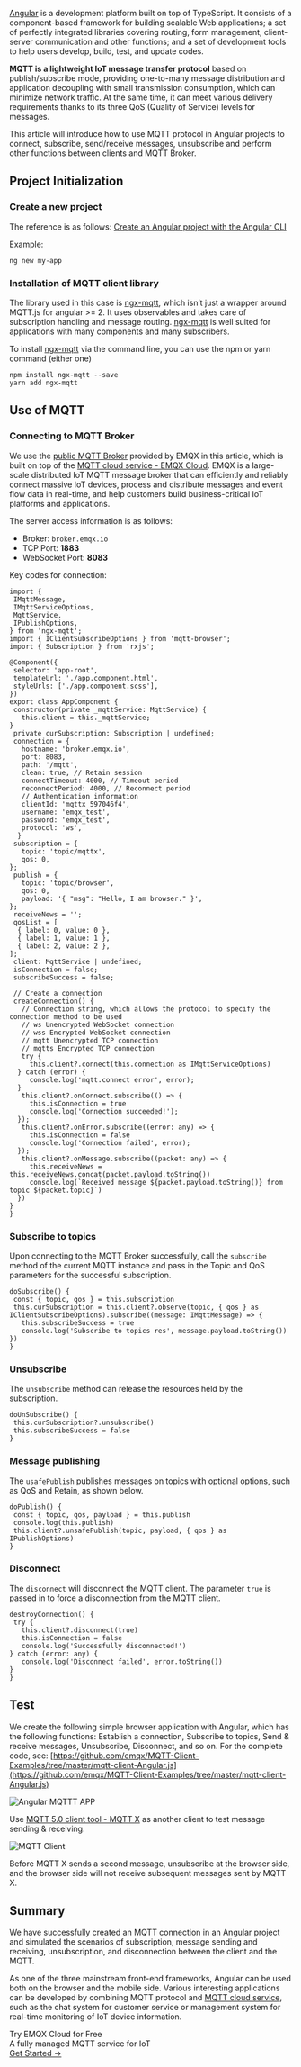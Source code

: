 [Angular](https://angular.io/) is a development platform built on top of TypeScript. It consists of a component-based framework for building scalable Web applications; a set of perfectly integrated libraries covering routing, form management, client-server communication and other functions; and a set of development tools to help users develop, build, test, and update codes.

**MQTT is a lightweight IoT message transfer protocol** based on publish/subscribe mode, providing one-to-many message distribution and application decoupling with small transmission consumption, which can minimize network traffic. At the same time, it can meet various delivery requirements thanks to its three QoS (Quality of Service) levels for messages.

This article will introduce how to use MQTT protocol in Angular projects to connect, subscribe, send/receive messages, unsubscribe and perform other functions between clients and MQTT Broker.

## Project Initialization

### Create a new project

The reference is as follows: [Create an Angular project with the Angular CLI](https://angular.io/guide/setup-local#install-the-angular-cli)

Example:

```
ng new my-app
```

### Installation of MQTT client library

The library used in this case is [ngx-mqtt](https://sclausen.github.io/ngx-mqtt/), which isn’t just a wrapper around MQTT.js for angular >= 2. It uses observables and takes care of subscription handling and message routing. [ngx-mqtt](https://sclausen.github.io/ngx-mqtt/) is well suited for applications with many components and many subscribers.

To install [ngx-mqtt](https://sclausen.github.io/ngx-mqtt/) via the command line, you can use the npm or yarn command (either one)

```
npm install ngx-mqtt --save 
yarn add ngx-mqtt 
```

## Use of MQTT

### Connecting to MQTT Broker

We use the [public MQTT Broker](https://www.emqx.com/en/mqtt/public-mqtt5-broker) provided by EMQX in this article, which is built on top of the [MQTT cloud service - EMQX Cloud](https://www.emqx.com/en/cloud). EMQX is a large-scale distributed IoT MQTT message broker that can efficiently and reliably connect massive IoT devices, process and distribute messages and event flow data in real-time, and help customers build business-critical IoT platforms and applications.

The server access information is as follows:

- Broker: `broker.emqx.io`
- TCP Port: **1883**
- WebSocket Port: **8083**

Key codes for connection:

```
import {
 IMqttMessage,
 IMqttServiceOptions,
 MqttService,
 IPublishOptions,
} from 'ngx-mqtt';
import { IClientSubscribeOptions } from 'mqtt-browser';
import { Subscription } from 'rxjs';

@Component({
 selector: 'app-root',
 templateUrl: './app.component.html',
 styleUrls: ['./app.component.scss'],
})
export class AppComponent {
 constructor(private _mqttService: MqttService) {
   this.client = this._mqttService;
}
 private curSubscription: Subscription | undefined;
 connection = {
   hostname: 'broker.emqx.io',
   port: 8083,
   path: '/mqtt',
   clean: true, // Retain session
   connectTimeout: 4000, // Timeout period
   reconnectPeriod: 4000, // Reconnect period
   // Authentication information
   clientId: 'mqttx_597046f4',
   username: 'emqx_test',
   password: 'emqx_test',
   protocol: 'ws',
  }
 subscription = {
   topic: 'topic/mqttx',
   qos: 0,
};
 publish = {
   topic: 'topic/browser',
   qos: 0,
   payload: '{ "msg": "Hello, I am browser." }',
};
 receiveNews = '';
 qosList = [
  { label: 0, value: 0 },
  { label: 1, value: 1 },
  { label: 2, value: 2 },
];
 client: MqttService | undefined;
 isConnection = false;
 subscribeSuccess = false;

 // Create a connection
 createConnection() {
   // Connection string, which allows the protocol to specify the connection method to be used
   // ws Unencrypted WebSocket connection
   // wss Encrypted WebSocket connection
   // mqtt Unencrypted TCP connection
   // mqtts Encrypted TCP connection
   try {
     this.client?.connect(this.connection as IMqttServiceOptions)
  } catch (error) {
     console.log('mqtt.connect error', error);
  }
   this.client?.onConnect.subscribe(() => {
     this.isConnection = true
     console.log('Connection succeeded!');
  });
   this.client?.onError.subscribe((error: any) => {
     this.isConnection = false
     console.log('Connection failed', error);
  });
   this.client?.onMessage.subscribe((packet: any) => {
     this.receiveNews = this.receiveNews.concat(packet.payload.toString())
     console.log(`Received message ${packet.payload.toString()} from topic ${packet.topic}`)
  })
}
}
```

### Subscribe to topics

Upon connecting to the MQTT Broker successfully, call the `subscribe` method of the current MQTT instance and pass in the Topic and QoS parameters for the successful subscription.

```
doSubscribe() {
 const { topic, qos } = this.subscription
 this.curSubscription = this.client?.observe(topic, { qos } as IClientSubscribeOptions).subscribe((message: IMqttMessage) => {
   this.subscribeSuccess = true
   console.log('Subscribe to topics res', message.payload.toString())
})
}
```

### Unsubscribe

The `unsubscribe` method can release the resources held by the subscription.

```
doUnSubscribe() {
 this.curSubscription?.unsubscribe()
 this.subscribeSuccess = false
}
```

### Message publishing

The `usafePublish` publishes messages on topics with optional options, such as QoS and Retain, as shown below.

```
doPublish() {
 const { topic, qos, payload } = this.publish
 console.log(this.publish)
 this.client?.unsafePublish(topic, payload, { qos } as IPublishOptions)
}
```

### Disconnect

The `disconnect` will disconnect the MQTT client. The parameter `true` is passed in to force a disconnection from the MQTT client.

```
destroyConnection() {
 try {
   this.client?.disconnect(true)
   this.isConnection = false
   console.log('Successfully disconnected!')
} catch (error: any) {
   console.log('Disconnect failed', error.toString())
}
}
```

## Test

We create the following simple browser application with Angular, which has the following functions: Establish a connection, Subscribe to topics, Send & receive messages, Unsubscribe, Disconnect, and so on. For the complete code, see: [https://github.com/emqx/MQTT-Client-Examples/tree/master/mqtt-client-Angular.js](https://github.com/emqx/MQTT-Client-Examples/tree/master/mqtt-client-Angular.js) 

![Angular MQTTT APP](https://assets.emqx.com/images/5fbd7272ef81de85e2cd498762d52b63.png)

Use [MQTT 5.0 client tool - MQTT X](https://mqttx.app/) as another client to test message sending & receiving.

![MQTT Client](https://assets.emqx.com/images/1d5c27483ba0a80800ea3f43bc4e04ed.png)

Before MQTT X sends a second message, unsubscribe at the browser side, and the browser side will not receive subsequent messages sent by MQTT X.

## Summary

We have successfully created an MQTT connection in an Angular project and simulated the scenarios of subscription, message sending and receiving, unsubscription, and disconnection between the client and the MQTT.

As one of the three mainstream front-end frameworks, Angular can be used both on the browser and the mobile side. Various interesting applications can be developed by combining MQTT protocol and [MQTT cloud service](https://www.emqx.com/en/cloud), such as the chat system for customer service or management system for real-time monitoring of IoT device information.


<section class="promotion">
    <div>
        Try EMQX Cloud for Free
        <div class="is-size-14 is-text-normal has-text-weight-normal">A fully managed MQTT service for IoT</div>
    </div>
    <a href="https://accounts.emqx.com/signup?continue=https://cloud-intl.emqx.com/console/deployments/0?oper=new" class="button is-gradient px-5">Get Started →</a>
</section>

